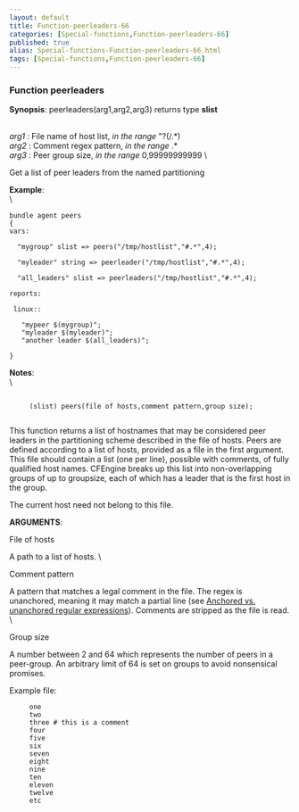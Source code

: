 ```yaml
---
layout: default
title: Function-peerleaders-66
categories: [Special-functions,Function-peerleaders-66]
published: true
alias: Special-functions-Function-peerleaders-66.html
tags: [Special-functions,Function-peerleaders-66]
---
```


### Function peerleaders

**Synopsis**: peerleaders(arg1,arg2,arg3) returns type **slist**

\
 *arg1* : File name of host list, *in the range* "?(/.\*) \
 *arg2* : Comment regex pattern, *in the range* .\* \
 *arg3* : Peer group size, *in the range* 0,99999999999 \

Get a list of peer leaders from the named partitioning

**Example**:\
 \

~~~~ {.verbatim}
bundle agent peers
{
vars:

  "mygroup" slist => peers("/tmp/hostlist","#.*",4);

  "myleader" string => peerleader("/tmp/hostlist","#.*",4);

  "all_leaders" slist => peerleaders("/tmp/hostlist","#.*",4);

reports:

 linux::

   "mypeer $(mygroup)";
   "myleader $(myleader)";
   "another leader $(all_leaders)";

}
~~~~

**Notes**:\
 \

~~~~ {.example}
     
     (slist) peers(file of hosts,comment pattern,group size);
     
~~~~

This function returns a list of hostnames that may be considered peer
leaders in the partitioning scheme described in the file of hosts. Peers
are defined according to a list of hosts, provided as a file in the
first argument. This file should contain a list (one per line), possible
with comments, of fully qualified host names. CFEngine breaks up this
list into non-overlapping groups of up to groupsize, each of which has a
leader that is the first host in the group.

The current host need not belong to this file.

**ARGUMENTS**:

File of hosts

A path to a list of hosts. \

Comment pattern

A pattern that matches a legal comment in the file. The regex is
unanchored, meaning it may match a partial line (see [Anchored vs.
unanchored regular
expressions](#Anchored-vs_002e-unanchored-regular-expressions)).
Comments are stripped as the file is read. \

Group size

A number between 2 and 64 which represents the number of peers in a
peer-group. An arbitrary limit of 64 is set on groups to avoid
nonsensical promises.

Example file:

~~~~ {.smallexample}
     one
     two
     three # this is a comment
     four
     five
     six
     seven
     eight
     nine
     ten
     eleven
     twelve
     etc
     
~~~~
